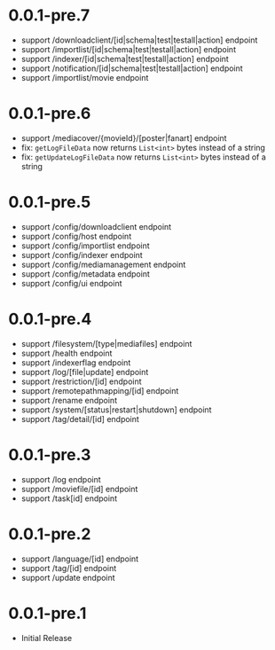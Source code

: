 # 0.0.1-pre.7

- support /downloadclient/[id|schema|test|testall|action] endpoint
- support /importlist/[id|schema|test|testall|action] endpoint
- support /indexer/[id|schema|test|testall|action] endpoint
- support /notification/[id|schema|test|testall|action] endpoint
- support /importlist/movie endpoint

# 0.0.1-pre.6

- support /mediacover/{movieId}/[poster|fanart] endpoint
- fix: `getLogFileData` now returns `List<int>` bytes instead of a string
- fix: `getUpdateLogFileData` now returns `List<int>` bytes instead of a string

# 0.0.1-pre.5

- support /config/downloadclient endpoint
- support /config/host endpoint
- support /config/importlist endpoint
- support /config/indexer endpoint
- support /config/mediamanagement endpoint
- support /config/metadata endpoint
- support /config/ui endpoint

# 0.0.1-pre.4

- support /filesystem/[type|mediafiles] endpoint
- support /health endpoint
- support /indexerflag endpoint
- support /log/[file|update] endpoint
- support /restriction/[id] endpoint
- support /remotepathmapping/[id] endpoint
- support /rename endpoint
- support /system/[status|restart|shutdown] endpoint
- support /tag/detail/[id] endpoint

# 0.0.1-pre.3

- support /log endpoint
- support /moviefile/[id] endpoint
- support /task[id] endpoint

# 0.0.1-pre.2

- support /language/[id] endpoint
- support /tag/[id] endpoint
- support /update endpoint

# 0.0.1-pre.1

- Initial Release
